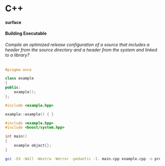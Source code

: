 # C++
#### surface
#### Building Executable

###### Compile an optimized release configuration of a source that includes a header from the source directory and a header from the system and linked to a library?

```hpp
#pragma once

class example
{
public:
    example();
};
```

```cpp
#include <example.hpp>

example::example() { }
```

```cpp
#include <example.hpp>
#include <boost/system.hpp>

int main()
{
    example object{};
}
```

```sh
gcc -O3 -Wall -Wextra -Werror -pedantic -I. main.cpp example.cpp -o program -l boost_system
```
